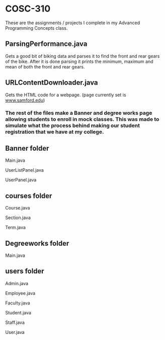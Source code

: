 # COSC-310
These are the assignments / projects I complete in my Advanced Programming Concepts class.


## ParsingPerformance.java

Gets a good bit of biking data and parses it to find the front and rear gears of the bike. After it is done parsing it prints the minimum, maximum and mean of both the front and rear gears.


## URLContentDownloader.java

Gets the HTML code for a webpage. (page currently set is www.samford.edu)


### The rest of the files make a Banner and degree works page allowing students to enroll in mock classes. This was made to simulate what the process behind making our student registration that we have at my college.


## Banner folder

Main.java

UserListPanel.java

UserPanel.java

## courses folder

Course.java

Section.java

Term.java

## Degreeworks folder

Main.java

## users folder

Admin.java

Employee.java

Faculty.java

Student.java

Staff.java

User.java

